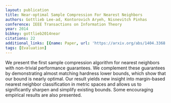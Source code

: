 ```yaml
---
layout: publication
title: Near-optimal Sample Compression For Nearest Neighbors
authors: Gottlieb Lee-ad, Kontorovich Aryeh, Nisnevitch Pinhas
conference: IEEE Transactions on Information Theory
year: 2014
bibkey: gottlieb2014near
citations: 22
additional_links: [{name: Paper, url: 'https://arxiv.org/abs/1404.3368'}]
tags: [Evaluation]
---
```

We present the first sample compression algorithm for nearest neighbors with
non-trivial performance guarantees. We complement these guarantees by
demonstrating almost matching hardness lower bounds, which show that our bound
is nearly optimal. Our result yields new insight into margin-based nearest
neighbor classification in metric spaces and allows us to significantly sharpen
and simplify existing bounds. Some encouraging empirical results are also
presented.